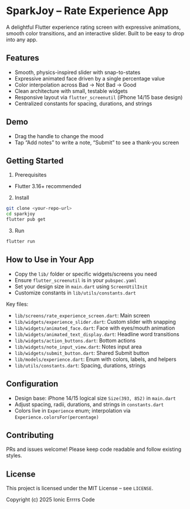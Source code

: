 # SparkJoy – Rate Experience App

A delightful Flutter experience rating screen with expressive animations, smooth color transitions, and an interactive slider. Built to be easy to drop into any app.

## Features

- Smooth, physics-inspired slider with snap-to-states
- Expressive animated face driven by a single percentage value
- Color interpolation across Bad → Not Bad → Good
- Clean architecture with small, testable widgets
- Responsive layout via `flutter_screenutil` (iPhone 14/15 base design)
- Centralized constants for spacing, durations, and strings

## Demo

- Drag the handle to change the mood
- Tap “Add notes” to write a note, “Submit” to see a thank-you screen

## Getting Started

1) Prerequisites
- Flutter 3.16+ recommended

2) Install
```bash
git clone <your-repo-url>
cd sparkjoy
flutter pub get
```

3) Run
```bash
flutter run
```

## How to Use in Your App

- Copy the `lib/` folder or specific widgets/screens you need
- Ensure `flutter_screenutil` is in your `pubspec.yaml`
- Set your design size in `main.dart` using `ScreenUtilInit`
- Customize constants in `lib/utils/constants.dart`

Key files:
- `lib/screens/rate_experience_screen.dart`: Main screen
- `lib/widgets/experience_slider.dart`: Custom slider with snapping
- `lib/widgets/animated_face.dart`: Face with eyes/mouth animation
- `lib/widgets/animated_text_display.dart`: Headline word transitions
- `lib/widgets/action_buttons.dart`: Bottom actions
- `lib/widgets/note_input_view.dart`: Notes input area
- `lib/widgets/submit_button.dart`: Shared Submit button
- `lib/models/experience.dart`: Enum with colors, labels, and helpers
- `lib/utils/constants.dart`: Spacing, durations, strings

## Configuration

- Design base: iPhone 14/15 logical size `Size(393, 852)` in `main.dart`
- Adjust spacing, radii, durations, and strings in `constants.dart`
- Colors live in `Experience` enum; interpolation via `Experience.colorsFor(percentage)`

## Contributing

PRs and issues welcome! Please keep code readable and follow existing styles.

## License

This project is licensed under the MIT License – see `LICENSE`.

Copyright (c) 2025 Ionic Errrrs Code